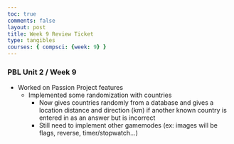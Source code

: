 ```yaml
---
toc: true
comments: false
layout: post
title: Week 9 Review Ticket
type: tangibles
courses: { compsci: {week: 9} }
---
```


### PBL Unit 2 / Week 9
- Worked on Passion Project features
    - Implemented some randomization with countries
        - Now gives countries randomly from a database and gives a location distance and direction (km) if another known country is entered in as an answer but is incorrect
        - Still need to implement other gamemodes (ex: images will be flags, reverse, timer/stopwatch...)